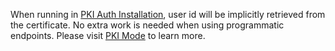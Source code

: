 When running in [PKI Auth Installation](/dashboard/install-guide/installModes.html#pass-auth-mode), user id will be implicitly retrieved from the certificate.
No extra work is needed when using programmatic endpoints. 
Please visit [PKI Mode](/dashboard/install-guide/installModes.html#pki-auth-mode) to learn more.
